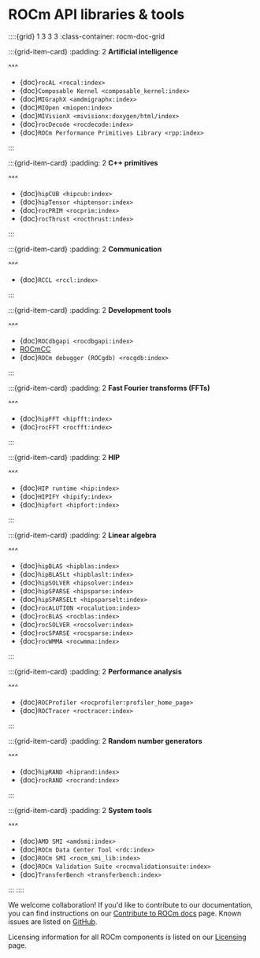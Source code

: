 <head>
  <meta charset="UTF-8">
  <meta name="description" content="ROCm API libraries & tools">
  <meta name="keywords" content="ROCm, API, libraries, tools, artificial intelligence, development,
  Communications, C++ primitives, Fast Fourier transforms, FFTs, random number generators, linear
  algebra, AMD">
</head>

# ROCm API libraries & tools

::::{grid} 1 3 3 3
:class-container: rocm-doc-grid

:::{grid-item-card}
:padding: 2
**Artificial intelligence**

^^^

* {doc}`rocAL <rocal:index>`
* {doc}`Composable Kernel <composable_kernel:index>`
* {doc}`MIGraphX <amdmigraphx:index>`
* {doc}`MIOpen <miopen:index>`
* {doc}`MIVisionX <mivisionx:doxygen/html/index>`
* {doc}`rocDecode <rocdecode:index>`
* {doc}`ROCm Performance Primitives Library <rpp:index>`

:::

:::{grid-item-card}
:padding: 2
**C++ primitives**

^^^

* {doc}`hipCUB <hipcub:index>`
* {doc}`hipTensor <hiptensor:index>`
* {doc}`rocPRIM <rocprim:index>`
* {doc}`rocThrust <rocthrust:index>`

:::

:::{grid-item-card}
:padding: 2
**Communication**

^^^

* {doc}`RCCL <rccl:index>`

:::

:::{grid-item-card}
:padding: 2
**Development tools**

^^^

* {doc}`ROCdbgapi <rocdbgapi:index>`
* [ROCmCC](./rocmcc.md)
* {doc}`ROCm debugger (ROCgdb) <rocgdb:index>`

:::

:::{grid-item-card}
:padding: 2
**Fast Fourier transforms (FFTs)**

^^^

* {doc}`hipFFT <hipfft:index>`
* {doc}`rocFFT <rocfft:index>`

:::

:::{grid-item-card}
:padding: 2
**HIP**

^^^

* {doc}`HIP runtime <hip:index>`
* {doc}`HIPIFY <hipify:index>`
* {doc}`hipfort <hipfort:index>`

:::

:::{grid-item-card}
:padding: 2
**Linear algebra**

^^^

* {doc}`hipBLAS <hipblas:index>`
* {doc}`hipBLASLt <hipblaslt:index>`
* {doc}`hipSOLVER <hipsolver:index>`
* {doc}`hipSPARSE <hipsparse:index>`
* {doc}`hipSPARSELt <hipsparselt:index>`
* {doc}`rocALUTION <rocalution:index>`
* {doc}`rocBLAS <rocblas:index>`
* {doc}`rocSOLVER <rocsolver:index>`
* {doc}`rocSPARSE <rocsparse:index>`
* {doc}`rocWMMA <rocwmma:index>`

:::

:::{grid-item-card}
:padding: 2
**Performance analysis**

^^^

* {doc}`ROCProfiler <rocprofiler:profiler_home_page>`
* {doc}`ROCTracer <roctracer:index>`

:::

:::{grid-item-card}
:padding: 2
**Random number generators**

^^^

* {doc}`hipRAND <hiprand:index>`
* {doc}`rocRAND <rocrand:index>`

:::

:::{grid-item-card}
:padding: 2
**System tools**

^^^

* {doc}`AMD SMI <amdsmi:index>`
* {doc}`ROCm Data Center Tool <rdc:index>`
* {doc}`ROCm SMI <rocm_smi_lib:index>`
* {doc}`ROCm Validation Suite <rocmvalidationsuite:index>`
* {doc}`TransferBench <transferbench:index>`

:::
::::

We welcome collaboration! If you'd like to contribute to our documentation, you can find instructions
on our [Contribute to ROCm docs](../contribute/index.md) page. Known issues are listed on
[GitHub](https://github.com/RadeonOpenCompute/ROCm/labels/Verified%20Issue).

Licensing information for all ROCm components is listed on our [Licensing](../about/license.md) page.

